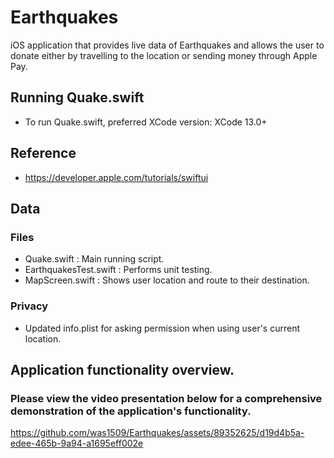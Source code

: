# Earthquakes
iOS application that provides live data of Earthquakes and allows the user to donate either by travelling to the location or sending money through Apple Pay.

## Running Quake.swift
- To run Quake.swift, preferred XCode version: XCode 13.0+
## Reference
- https://developer.apple.com/tutorials/swiftui

## Data
### Files
- Quake.swift : Main running script.
- EarthquakesTest.swift : Performs unit testing.
- MapScreen.swift : Shows user location and route to their destination.

### Privacy
- Updated info.plist for asking permission when using user's current location.

## Application functionality overview.
### Please view the video presentation below for a comprehensive demonstration of the application's functionality.

https://github.com/was1509/Earthquakes/assets/89352625/d19d4b5a-edee-465b-9a94-a1695eff002e




